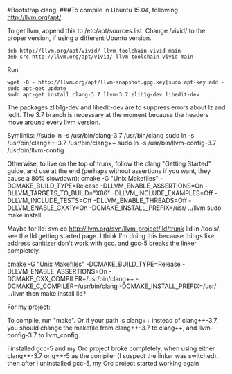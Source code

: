 #Bootstrap clang:
###To compile in Ubuntu 15.04, following http://llvm.org/apt/:

To get llvm, append this to /etc/apt/sources.list. Change /vivid/ to the proper version, if using a different Ubuntu version.
```
deb http://llvm.org/apt/vivid/ llvm-toolchain-vivid main
deb-src http://llvm.org/apt/vivid/ llvm-toolchain-vivid main
```

Run 
```
wget -O - http://llvm.org/apt/llvm-snapshot.gpg.key|sudo apt-key add -
sudo apt-get update
sudo apt-get install clang-3.7 llvm-3.7 zlib1g-dev libedit-dev
```

The packages zlib1g-dev and libedit-dev are to suppress errors about lz and ledit. The 3.7 branch is necessary at the moment because the headers move around every llvm version.

Symlinks:
//sudo ln -s /usr/bin/clang-3.7 /usr/bin/clang
sudo ln -s /usr/bin/clang++-3.7 /usr/bin/clang++
sudo ln -s /usr/bin/llvm-config-3.7 /usr/bin/llvm-config


Otherwise, to live on the top of trunk, follow the clang "Getting Started" guide, and use at the end (perhaps without assertions if you want, they cause a 80% slowdown):
cmake -G "Unix Makefiles" -DCMAKE_BUILD_TYPE=Release -DLLVM_ENABLE_ASSERTIONS=On -DLLVM_TARGETS_TO_BUILD="X86" -DLLVM_INCLUDE_EXAMPLES=Off -DLLVM_INCLUDE_TESTS=Off -DLLVM_ENABLE_THREADS=Off -DLLVM_ENABLE_CXX1Y=On -DCMAKE_INSTALL_PREFIX=/usr/ ../llvm
sudo make install

Maybe for lld:
svn co http://llvm.org/svn/llvm-project/lld/trunk lld
in /tools/. see the lld getting started page. I think I'm doing this because things like address sanitizer don't work with gcc. and gcc-5 breaks the linker completely.

cmake -G "Unix Makefiles" -DCMAKE_BUILD_TYPE=Release -DLLVM_ENABLE_ASSERTIONS=On -DCMAKE_CXX_COMPILER=/usr/bin/clang++ -DCMAKE_C_COMPILER=/usr/bin/clang -DCMAKE_INSTALL_PREFIX=/usr/ ../llvm
then make install lld?



For my project:

To compile, run "make". Or if your path is clang++ instead of clang++-3.7, you should change the makefile from clang++-3.7 to clang++, and llvm-config-3.7 to llvm_config.



I installed gcc-5 and my Orc project broke completely, when using either clang++-3.7 or g++-5 as the compiler (I suspect the linker was switched). then after I uninstalled gcc-5, my Orc project started working again